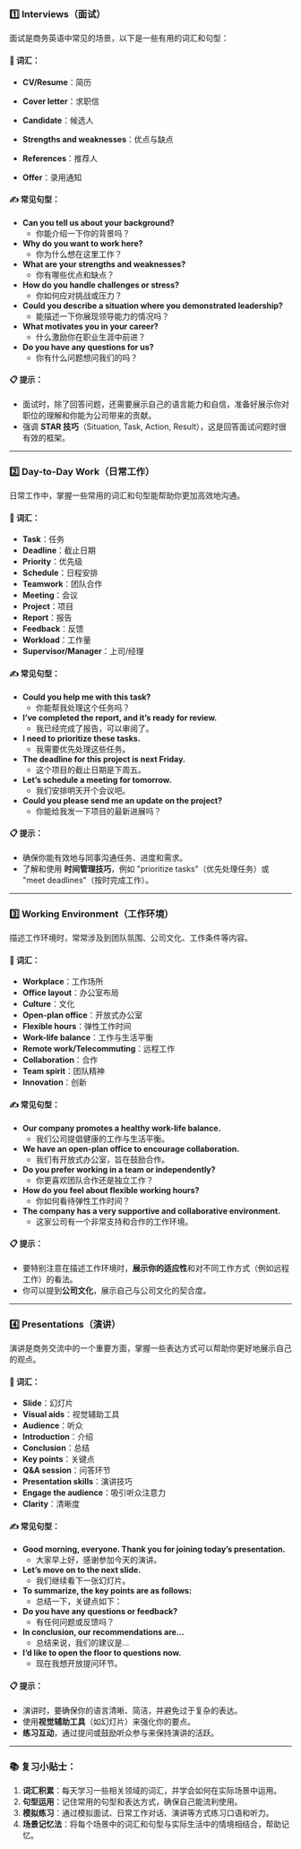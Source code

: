 ### 1️⃣ **Interviews（面试）**

面试是商务英语中常见的场景，以下是一些有用的词汇和句型：

#### 💼 词汇：

- **CV/Resume**：简历
- **Cover letter**：求职信
- **Candidate**：候选人

- **Strengths and weaknesses**：优点与缺点
- **References**：推荐人
- **Offer**：录用通知

#### ✍️ 常见句型：

- **Can you tell us about your background?**
  - 你能介绍一下你的背景吗？
- **Why do you want to work here?**
  - 你为什么想在这里工作？
- **What are your strengths and weaknesses?**
  - 你有哪些优点和缺点？
- **How do you handle challenges or stress?**
  - 你如何应对挑战或压力？
- **Could you describe a situation where you demonstrated leadership?**
  - 能描述一下你展现领导能力的情况吗？
- **What motivates you in your career?**
  - 什么激励你在职业生涯中前进？
- **Do you have any questions for us?**
  - 你有什么问题想问我们的吗？

#### 📋 提示：

- 面试时，除了回答问题，还需要展示自己的语言能力和自信，准备好展示你对职位的理解和你能为公司带来的贡献。
- 强调 **STAR 技巧**（Situation, Task, Action, Result），这是回答面试问题时很有效的框架。

------

### 2️⃣ **Day-to-Day Work（日常工作）**

日常工作中，掌握一些常用的词汇和句型能帮助你更加高效地沟通。

#### 💼 词汇：

- **Task**：任务
- **Deadline**：截止日期
- **Priority**：优先级
- **Schedule**：日程安排
- **Teamwork**：团队合作
- **Meeting**：会议
- **Project**：项目
- **Report**：报告
- **Feedback**：反馈
- **Workload**：工作量
- **Supervisor/Manager**：上司/经理

#### ✍️ 常见句型：

- **Could you help me with this task?**
  - 你能帮我处理这个任务吗？
- **I’ve completed the report, and it’s ready for review.**
  - 我已经完成了报告，可以审阅了。
- **I need to prioritize these tasks.**
  - 我需要优先处理这些任务。
- **The deadline for this project is next Friday.**
  - 这个项目的截止日期是下周五。
- **Let’s schedule a meeting for tomorrow.**
  - 我们安排明天开个会议吧。
- **Could you please send me an update on the project?**
  - 你能给我发一下项目的最新进展吗？

#### 📋 提示：

- 确保你能有效地与同事沟通任务、进度和需求。
- 了解和使用 **时间管理技巧**，例如 "prioritize tasks"（优先处理任务）或 "meet deadlines"（按时完成工作）。

------

### 3️⃣ **Working Environment（工作环境）**

描述工作环境时，常常涉及到团队氛围、公司文化、工作条件等内容。

#### 💼 词汇：

- **Workplace**：工作场所
- **Office layout**：办公室布局
- **Culture**：文化
- **Open-plan office**：开放式办公室
- **Flexible hours**：弹性工作时间
- **Work-life balance**：工作与生活平衡
- **Remote work/Telecommuting**：远程工作
- **Collaboration**：合作
- **Team spirit**：团队精神
- **Innovation**：创新

#### ✍️ 常见句型：

- **Our company promotes a healthy work-life balance.**
  - 我们公司提倡健康的工作与生活平衡。
- **We have an open-plan office to encourage collaboration.**
  - 我们有开放式办公室，旨在鼓励合作。
- **Do you prefer working in a team or independently?**
  - 你更喜欢团队合作还是独立工作？
- **How do you feel about flexible working hours?**
  - 你如何看待弹性工作时间？
- **The company has a very supportive and collaborative environment.**
  - 这家公司有一个非常支持和合作的工作环境。

#### 📋 提示：

- 要特别注意在描述工作环境时，**展示你的适应性**和对不同工作方式（例如远程工作）的看法。
- 你可以提到**公司文化**，展示自己与公司文化的契合度。

------

### 4️⃣ **Presentations（演讲）**

演讲是商务交流中的一个重要方面，掌握一些表达方式可以帮助你更好地展示自己的观点。

#### 💼 词汇：

- **Slide**：幻灯片
- **Visual aids**：视觉辅助工具
- **Audience**：听众
- **Introduction**：介绍
- **Conclusion**：总结
- **Key points**：关键点
- **Q&A session**：问答环节
- **Presentation skills**：演讲技巧
- **Engage the audience**：吸引听众注意力
- **Clarity**：清晰度

#### ✍️ 常见句型：

- **Good morning, everyone. Thank you for joining today’s presentation.**
  - 大家早上好，感谢参加今天的演讲。
- **Let’s move on to the next slide.**
  - 我们继续看下一张幻灯片。
- **To summarize, the key points are as follows:**
  - 总结一下，关键点如下：
- **Do you have any questions or feedback?**
  - 有任何问题或反馈吗？
- **In conclusion, our recommendations are...**
  - 总结来说，我们的建议是...
- **I’d like to open the floor to questions now.**
  - 现在我想开放提问环节。

#### 📋 提示：

- 演讲时，要确保你的语言清晰、简洁，并避免过于复杂的表达。
- 使用**视觉辅助工具**（如幻灯片）来强化你的要点。
- **练习互动**，通过提问或鼓励听众参与来保持演讲的活跃。

------

### 📚 复习小贴士：

1. **词汇积累**：每天学习一些相关领域的词汇，并学会如何在实际场景中运用。
2. **句型运用**：记住常用的句型和表达方式，确保自己能流利使用。
3. **模拟练习**：通过模拟面试、日常工作对话、演讲等方式练习口语和听力。
4. **场景记忆法**：将每个场景中的词汇和句型与实际生活中的情境相结合，帮助记忆。